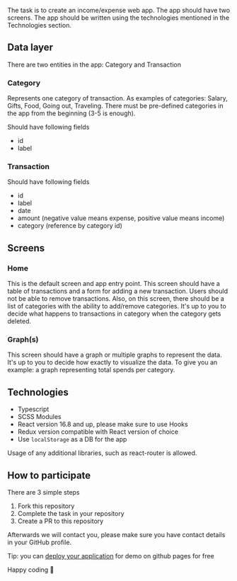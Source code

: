 The task is to create an income/expense web app. The app should have two screens. The app should be written using the technologies mentioned in the Technologies section.

## Data layer

There are two entities in the app: Category and Transaction

### Category

Represents one category of transaction. As examples of categories: Salary, Gifts, Food, Going out, Traveling. There must be pre-defined categories in the app from the beginning (3-5 is enough).

Should have following fields

- id
- label

### Transaction

Should have following fields

- id
- label
- date
- amount (negative value means expense, positive value means income)
- category (reference by category id)

## Screens

### Home

This is the default screen and app entry point. This screen should have a table of transactions and a form for adding a new transaction. Users should not be able to remove transactions. Also, on this screen, there should be a list of categories with the ability to add/remove categories. It's up to you to decide what happens to transactions in category when the category gets deleted.

### Graph(s)

This screen should have a graph or multiple graphs to represent the data. It's up to you to decide how exactly to visualize the data. To give you an example: a graph representing total spends per category.

## Technologies

- Typescript
- SCSS Modules
- React version 16.8 and up, please make sure to use Hooks
- Redux version compatible with React version of choice
- Use `localStorage` as a DB for the app

Usage of any additional libraries, such as react-router is allowed.

## How to participate

There are 3 simple steps

1. Fork this repository
2. Complete the task in your repository
3. Create a PR to this repository

Afterwards we will contact you, please make sure you have contact details in your GitHub profile.

Tip: you can [deploy your application](https://www.freecodecamp.org/news/deploy-a-react-app-to-github-pages/) for demo on github pages for free

Happy coding 🚀
